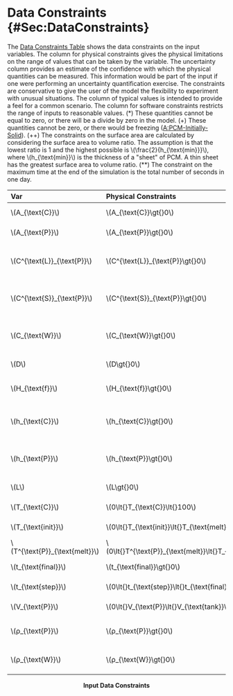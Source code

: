 # Data Constraints {#Sec:DataConstraints}

The [Data Constraints Table](./SecDataConstraints.md#Table:InDataConstraints) shows the data constraints on the input variables. The column for physical constraints gives the physical limitations on the range of values that can be taken by the variable. The uncertainty column provides an estimate of the confidence with which the physical quantities can be measured. This information would be part of the input if one were performing an uncertainty quantification exercise. The constraints are conservative to give the user of the model the flexibility to experiment with unusual situations. The column of typical values is intended to provide a feel for a common scenario. The column for software constraints restricts the range of inputs to reasonable values. (*) These quantities cannot be equal to zero, or there will be a divide by zero in the model. (+) These quantities cannot be zero, or there would be freezing ([A:PCM-Initially-Solid](./SecAssumps.md#assumpPIS)). (++) The constraints on the surface area are calculated by considering the surface area to volume ratio. The assumption is that the lowest ratio is 1 and the highest possible is \\(\frac{2}{h\_{\text{min}}}\\), where \\(h\_{\text{min}}\\) is the thickness of a "sheet" of PCM. A thin sheet has the greatest surface area to volume ratio. (**) The constraint on the maximum time at the end of the simulation is the total number of seconds in one day.

<div id="Table:InDataConstraints"></div>

|Var                              |Physical Constraints                                     |Software Constraints                                                                                        |Typical Value                                                   |Uncert.    |
|:--------------------------------|:--------------------------------------------------------|:-----------------------------------------------------------------------------------------------------------|:---------------------------------------------------------------|:----------|
|\\(A\_{\text{C}}\\)              |\\(A\_{\text{C}}\gt{}0\\)                                |\\(A\_{\text{C}}\leq{}A^{\text{max}}\_{\text{C}}\\)                                                         |\\(0.12\\) \\({\text{m}^{2}}\\)                                 |10\\(\\%\\)|
|\\(A\_{\text{P}}\\)              |\\(A\_{\text{P}}\gt{}0\\)                                |\\(V\_{\text{P}}\leq{}A\_{\text{P}}\leq{}\frac{2}{h\_{\text{min}}}\\,V\_{\text{tank}}\\)                    |\\(1.2\\) \\({\text{m}^{2}}\\)                                  |10\\(\\%\\)|
|\\(C^{\text{L}}\_{\text{P}}\\)   |\\(C^{\text{L}}\_{\text{P}}\gt{}0\\)                     |\\(C^{\text{L}}\_{\text{P}\text{min}}\lt{}C^{\text{L}}\_{\text{P}}\lt{}C^{\text{L}}\_{\text{P}\text{max}}\\)|\\(2270\\) \\(\frac{\text{J}}{\text{kg}{}^{\circ}\text{C}}\\)   |10\\(\\%\\)|
|\\(C^{\text{S}}\_{\text{P}}\\)   |\\(C^{\text{S}}\_{\text{P}}\gt{}0\\)                     |\\(C^{\text{S}}\_{\text{P}\text{min}}\lt{}C^{\text{S}}\_{\text{P}}\lt{}C^{\text{S}}\_{\text{P}\text{max}}\\)|\\(1760\\) \\(\frac{\text{J}}{\text{kg}{}^{\circ}\text{C}}\\)   |10\\(\\%\\)|
|\\(C\_{\text{W}}\\)              |\\(C\_{\text{W}}\gt{}0\\)                                |\\(C^{\text{min}}\_{\text{W}}\lt{}C\_{\text{W}}\lt{}C^{\text{max}}\_{\text{W}}\\)                           |\\(4186\\) \\(\frac{\text{J}}{\text{kg}{}^{\circ}\text{C}}\\)   |10\\(\\%\\)|
|\\(D\\)                          |\\(D\gt{}0\\)                                            |\\(\mathit{AR}\_{\text{min}}\leq{}D\leq{}\mathit{AR}\_{\text{max}}\\)                                       |\\(0.412\\) \\({\text{m}}\\)                                    |10\\(\\%\\)|
|\\(H\_{\text{f}}\\)              |\\(H\_{\text{f}}\gt{}0\\)                                |\\(H\_{\text{f}\text{min}}\lt{}H\_{\text{f}}\lt{}H\_{\text{f}\text{max}}\\)                                 |\\(211600\\) \\(\frac{\text{J}}{\text{kg}}\\)                   |10\\(\\%\\)|
|\\(h\_{\text{C}}\\)              |\\(h\_{\text{C}}\gt{}0\\)                                |\\(h^{\text{min}}\_{\text{C}}\leq{}h\_{\text{C}}\leq{}h^{\text{max}}\_{\text{C}}\\)                         |\\(1000\\) \\(\frac{\text{W}}{\text{m}^{2}{}^{\circ}\text{C}}\\)|10\\(\\%\\)|
|\\(h\_{\text{P}}\\)              |\\(h\_{\text{P}}\gt{}0\\)                                |\\(h^{\text{min}}\_{\text{P}}\leq{}h\_{\text{P}}\leq{}h^{\text{max}}\_{\text{P}}\\)                         |\\(1000\\) \\(\frac{\text{W}}{\text{m}^{2}{}^{\circ}\text{C}}\\)|10\\(\\%\\)|
|\\(L\\)                          |\\(L\gt{}0\\)                                            |\\(L\_{\text{min}}\leq{}L\leq{}L\_{\text{max}}\\)                                                           |\\(1.5\\) \\({\text{m}}\\)                                      |10\\(\\%\\)|
|\\(T\_{\text{C}}\\)              |\\(0\lt{}T\_{\text{C}}\lt{}100\\)                        |--                                                                                                          |\\(50\\) \\({{}^{\circ}\text{C}}\\)                             |10\\(\\%\\)|
|\\(T\_{\text{init}}\\)           |\\(0\lt{}T\_{\text{init}}\lt{}T\_{\text{melt}}\\)        |--                                                                                                          |\\(40\\) \\({{}^{\circ}\text{C}}\\)                             |10\\(\\%\\)|
|\\(T^{\text{P}}\_{\text{melt}}\\)|\\(0\lt{}T^{\text{P}}\_{\text{melt}}\lt{}T\_{\text{C}}\\)|--                                                                                                          |\\(44.2\\) \\({{}^{\circ}\text{C}}\\)                           |10\\(\\%\\)|
|\\(t\_{\text{final}}\\)          |\\(t\_{\text{final}}\gt{}0\\)                            |\\(t\_{\text{final}}\lt{}t^{\text{max}}\_{\text{final}}\\)                                                  |\\(50000\\) \\({\text{s}}\\)                                    |10\\(\\%\\)|
|\\(t\_{\text{step}}\\)           |\\(0\lt{}t\_{\text{step}}\lt{}t\_{\text{final}}\\)       |--                                                                                                          |\\(0.01\\) \\({\text{s}}\\)                                     |10\\(\\%\\)|
|\\(V\_{\text{P}}\\)              |\\(0\lt{}V\_{\text{P}}\lt{}V\_{\text{tank}}\\)           |\\(V\_{\text{P}}\geq{}\mathit{MINFRACT}\\,V\_{\text{tank}}\\)                                               |\\(0.05\\) \\({\text{m}^{3}}\\)                                 |10\\(\\%\\)|
|\\(ρ\_{\text{P}}\\)              |\\(ρ\_{\text{P}}\gt{}0\\)                                |\\(ρ^{\text{min}}\_{\text{P}}\lt{}ρ\_{\text{P}}\lt{}ρ^{\text{max}}\_{\text{P}}\\)                           |\\(1007\\) \\(\frac{\text{kg}}{\text{m}^{3}}\\)                 |10\\(\\%\\)|
|\\(ρ\_{\text{W}}\\)              |\\(ρ\_{\text{W}}\gt{}0\\)                                |\\(ρ^{\text{min}}\_{\text{W}}\lt{}ρ\_{\text{W}}\leq{}ρ^{\text{max}}\_{\text{W}}\\)                          |\\(1000\\) \\(\frac{\text{kg}}{\text{m}^{3}}\\)                 |10\\(\\%\\)|

**<p align="center">Input Data Constraints</p>**
